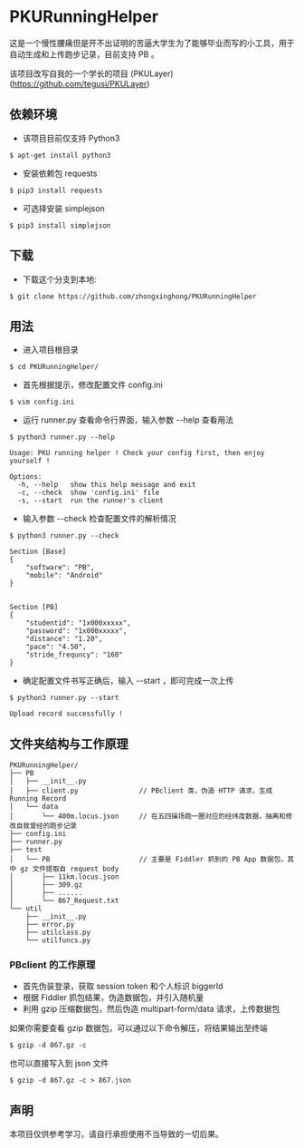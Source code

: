 # PKURunningHelper

这是一个慢性腰痛但是开不出证明的苦逼大学生为了能够毕业而写的小工具，用于自动生成和上传跑步记录，目前支持 PB 。

该项目改写自我的一个学长的项目 (PKULayer)(https://github.com/tegusi/PKULayer)


## 依赖环境

+ 该项目目前仅支持 Python3
```
$ apt-get install python3
```

+ 安装依赖包 requests
```
$ pip3 install requests
```

+ 可选择安装 simplejson
```
$ pip3 install simplejson
```

## 下载

+ 下载这个分支到本地:
```
$ git clone https://github.com/zhongxinghong/PKURunningHelper
```

## 用法

+ 进入项目根目录
```
$ cd PKURunningHelper/
```

+ 首先根据提示，修改配置文件 config.ini
```
$ vim config.ini
```

+ 运行 runner.py 查看命令行界面，输入参数 --help 查看用法
```
$ python3 runner.py --help

Usage: PKU running helper ! Check your config first, then enjoy yourself !

Options:
  -h, --help   show this help message and exit
  -c, --check  show 'config.ini' file
  -s, --start  run the runner's client
```

+ 输入参数 --check 检查配置文件的解析情况
```
$ python3 runner.py --check

Section [Base]
{
    "software": "PB",
    "mobile": "Android"
}


Section [PB]
{
    "studentid": "1x000xxxxx",
    "password": "1x000xxxxx",
    "distance": "1.20",
    "pace": "4.50",
    "stride_frequncy": "160"
}
```

+ 确定配置文件书写正确后，输入 --start ，即可完成一次上传
```
$ python3 runner.py --start

Upload record successfully !
```

## 文件夹结构与工作原理
```
PKURunningHelper/
├── PB
│   ├── __init__.py
│   ├── client.py               // PBclient 类，伪造 HTTP 请求，生成 Running Record
│   └── data
│       └── 400m.locus.json     // 在五四操场跑一圈对应的经纬度数据，抽离和修改自我曾经的跑步记录
├── config.ini
├── runner.py
├── test
│   └── PB                      // 主要是 Fiddler 抓到的 PB App 数据包，其中 gz 文件提取自 request body
│       ├── 11km.locus.json
│       ├── 309.gz
│       ├── ......
│       └── 867_Request.txt
└── util
    ├── __init__.py
    ├── error.py
    ├── utilclass.py
    └── utilfuncs.py
```

### PBclient 的工作原理
+ 首先伪装登录，获取 session token 和个人标识 biggerId
+ 根据 Fiddler 抓包结果，伪造数据包，并引入随机量
+ 利用 gzip 压缩数据包，然后伪造 multipart-form/data 请求，上传数据包

如果你需要查看 gzip 数据包，可以通过以下命令解压，将结果输出至终端
```
$ gzip -d 867.gz -c
```
也可以直接写入到 json 文件
```
$ gzip -d 867.gz -c > 867.json
```

## 声明
本项目仅供参考学习，请自行承担使用不当导致的一切后果。